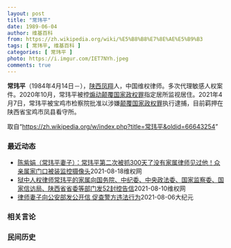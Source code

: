 ```yaml
---
layout: post
title: "常玮平"
date: 1989-06-04
author: 维基百科
from: https://zh.wikipedia.org/wiki/%E5%B8%B8%E7%8E%AE%E5%B9%B3
tags: [ 常玮平, 维基百科 ]
categories: [ 常玮平 ]
photo: https://i.imgur.com/IET7NYh.jpeg
comments: true
---
```

<div class="mw-parser-output">
<p><b>常玮平</b>（1984年4月14日<span class="useeditintro" title="Template:BLP editintro">－</span>），<a href="/wiki/%E9%99%95%E8%A5%BF" class="mw-redirect" title="陕西">陕西</a><a href="/wiki/%E5%87%A4%E7%BF%94" class="mw-redirect" title="凤翔">凤翔</a>人，中国维权律师。多次代理敏感人权案件。2020年10月，常玮平被控<a href="/wiki/%E7%85%BD%E5%8A%A8%E9%A2%A0%E8%A6%86%E5%9B%BD%E5%AE%B6%E6%94%BF%E6%9D%83%E7%BD%AA" title="煽动颠覆国家政权罪">煽动颠覆国家政权罪</a>指定居所监视居住。2021年4月7日，常玮平被宝鸡市检察院批准以涉嫌<a href="/wiki/%E9%A2%A0%E8%A6%86%E5%9B%BD%E5%AE%B6%E6%94%BF%E6%9D%83%E7%BD%AA" title="颠覆国家政权罪">颠覆国家政权罪</a>执行逮捕，目前羁押在陕西省宝鸡市凤县看守所。
</p>
</div><noscript><img src="//zh.wikipedia.org/wiki/Special:CentralAutoLogin/start?type=1x1" alt="" title="" width="1" height="1" style="border: none; position: absolute;"></noscript>
<div class="printfooter">取自“<a dir="ltr" href="https://zh.wikipedia.org/w/index.php?title=常玮平&amp;oldid=66643254">https://zh.wikipedia.org/w/index.php?title=常玮平&amp;oldid=66643254</a>”</div><div id="recent-news"><h3>最近动态</h3><ul><li><a href="https://nodebe4.github.io/waimei/2021-08-18/%E9%99%88%E7%B4%AB%E5%A8%9F-%E5%B8%B8%E7%8E%AE%E5%B9%B3%E5%A6%BB%E5%AD%90-%E5%B8%B8%E7%8E%AE%E5%B9%B3%E7%AC%AC%E4%BA%8C%E6%AC%A1%E8%A2%AB%E6%8A%93300%E5%A4%A9%E4%BA%86%E6%B2%A1%E6%9C%89%E5%AE%B6%E5%B1%9E%E5%BE%8B%E5%B8%88%E8%A7%81%E8%BF%87%E4%BB%96-%E4%BC%97%E4%BA%B2%E5%B1%9E%E5%AE%B6%E9%97%A8%E5%8F%A3%E8%A2%AB%E8%A3%85%E7%9B%91%E6%8E%A7%E6%91%84%E5%83%8F%E5%A4%B4" title="陈紫娟（常玮平妻子）：常玮平第二次被抓300天了没有家属律师见过他！众亲属家门口被装监控摄像头—— 今天，常玮平第二次被抓300天了没有家属律师见过他！ 常玮平家门口的4个摄像头 这次回陕西，我...">陈紫娟（常玮平妻子）：常玮平第二次被抓300天了没有家属律师见过他！众亲属家门口被装监控摄像头</a><time>2021-08-18</time><a class="tag">维权网</a></li>
<li><a href="https://nodebe4.github.io/waimei/2021-08-10/%E7%8B%B1%E4%B8%AD%E4%BA%BA%E6%9D%83%E5%BE%8B%E5%B8%88%E5%B8%B8%E7%8E%AE%E5%B9%B3%E7%9A%84%E5%AE%B6%E5%B1%9E%E5%90%91%E5%9B%BD%E5%8A%A1%E9%99%A2-%E4%B8%AD%E7%BA%AA%E5%A7%94-%E4%B8%AD%E5%A4%AE%E6%94%BF%E6%B3%95%E5%A7%94-%E5%9B%BD%E5%AE%B6%E7%9B%91%E5%AF%9F%E5%A7%94-%E5%9B%BD%E5%AE%B6%E4%BF%A1%E8%AE%BF%E5%B1%80-%E9%99%95%E8%A5%BF%E7%9C%81%E7%9C%81%E5%A7%94%E7%AD%89%E9%83%A8%E9%97%A8" title="狱中人权律师常玮平的家属向国务院、中纪委、中央政法委、国家监察委、国家信访局、陕西省省委等部门发52封控告信—— （维权网信息中心报道）2021年8月10日，本网获悉：狱中人权律师常玮平的家属向...">狱中人权律师常玮平的家属向国务院、中纪委、中央政法委、国家监察委、国家信访局、陕西省省委等部门发52封控告信</a><time>2021-08-10</time><a class="tag">维权网</a></li>
<li><a href="https://nodebe4.github.io/waimei/2021-08-06/%E5%BE%8B%E5%B8%88%E5%A6%BB%E5%AD%90%E5%90%91%E5%85%AC%E5%AE%89%E9%83%A8%E5%8F%91%E5%85%AC%E5%BC%80%E4%BF%A1-%E4%BF%83%E6%9F%A5%E8%AD%A6%E6%96%B9%E8%BF%9D%E6%B3%95%E8%A1%8C%E4%B8%BA" title="律师妻子向公安部发公开信 促查警方违法行为—— 【大纪元2021年08月07日讯】（大纪元特约记者常春、李新安采访报导）人权律师常玮平涉嫌“颠覆国家政权”一案，近日被曝是中共公安部督办案件，办案...">律师妻子向公安部发公开信 促查警方违法行为</a><time>2021-08-06</time><a class="tag">大纪元</a></li>
</ul></div><div id="open-opinion"><h3>相关言论</h3><ul></ul></div><div id="mjls-record"><h3>民间历史</h3><ul></ul></div>